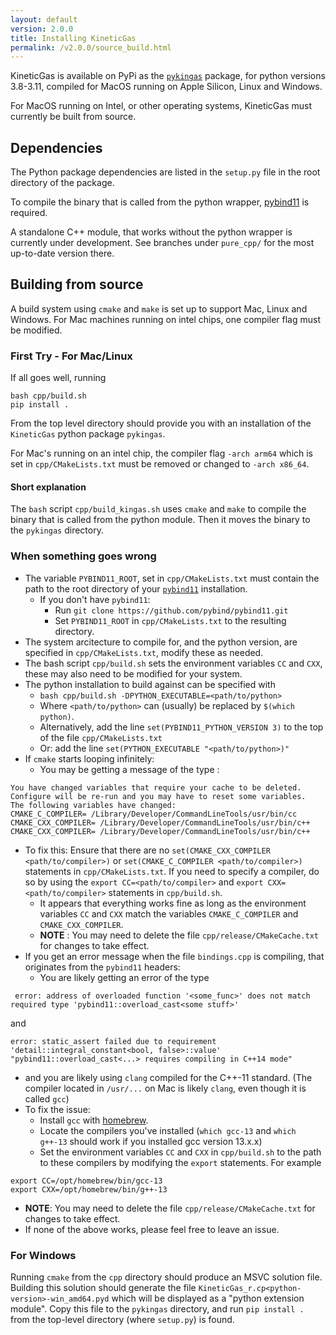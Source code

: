 ```yaml
---
layout: default
version: 2.0.0
title: Installing KineticGas
permalink: /v2.0.0/source_build.html
---
```


KineticGas is available on PyPi as the [`pykingas`](https://pypi.org/project/pykingas/) package, for python versions 3.8-3.11, compiled for MacOS running on Apple Silicon, Linux and Windows.

For MacOS running on Intel, or other operating systems, KineticGas must currently be built from source.

## Dependencies

The Python package dependencies are listed in the `setup.py` file in the root directory of the package.

To compile the binary that is called from the python wrapper, [pybind11](https://pybind11.readthedocs.io/en/stable/) is required.

A standalone C++ module, that works without the python wrapper is currently under development. See branches under `pure_cpp/` for the most up-to-date version there.


## Building from source

A build system using `cmake` and `make` is set up to support Mac, Linux and Windows. For Mac machines running on intel chips, one compiler flag must be modified.

### First Try - For Mac/Linux
If all goes well, running

```
bash cpp/build.sh
pip install .
```

From the top level directory should provide you with an installation of the `KineticGas` python package `pykingas`.

For Mac's running on an intel chip, the compiler flag `-arch arm64` which is set in `cpp/CMakeLists.txt` must be removed or changed to `-arch x86_64`.

#### Short explanation

The `bash` script `cpp/build_kingas.sh` uses `cmake` and `make` to compile the binary that is called from the python module. Then it moves the binary to the `pykingas` directory.

### When something goes wrong

 * The variable `PYBIND11_ROOT`, set in `cpp/CMakeLists.txt` must contain the path to the root directory of your [`pybind11`](https://github.com/pybind/pybind11) installation.
   * If you don't have `pybind11`:
     * Run `git clone https://github.com/pybind/pybind11.git`
     * Set `PYBIND11_ROOT` in `cpp/CMakeLists.txt` to the resulting directory.
 * The system arcitecture to compile for, and the python version, are specified in `cpp/CMakeLists.txt`, modify these as needed.
 * The bash script `cpp/build.sh` sets the environment variables `CC` and `CXX`, these may also need to be modified for your system.
 * The python installation to build against can be specified with
   * `bash cpp/build.sh -DPYTHON_EXECUTABLE=<path/to/python>`
   * Where `<path/to/python>` can (usually) be replaced by `$(which python)`.
   * Alternatively, add the line `set(PYBIND11_PYTHON_VERSION 3)` to the top of the file `cpp/CMakeLists.txt`
   * Or: add the line `set(PYTHON_EXECUTABLE "<path/to/python>)"`
 * If `cmake` starts looping infinitely:
   * You may be getting a message of the type :
```
You have changed variables that require your cache to be deleted.
Configure will be re-run and you may have to reset some variables.
The following variables have changed:
CMAKE_C_COMPILER= /Library/Developer/CommandLineTools/usr/bin/cc
CMAKE_CXX_COMPILER= /Library/Developer/CommandLineTools/usr/bin/c++
CMAKE_CXX_COMPILER= /Library/Developer/CommandLineTools/usr/bin/c++
```
   * To fix this: Ensure that there are no `set(CMAKE_CXX_COMPILER <path/to/compiler>)` or `set(CMAKE_C_COMPILER <path/to/compiler>)` statements in `cpp/CMakeLists.txt`. If you need to specify a compiler, do so by using the `export CC=<path/to/compiler>` and `export CXX=<path/to/compiler>` statements in `cpp/build.sh`.
     * It appears that everything works fine as long as the environment variables `CC` and `CXX` match the variables `CMAKE_C_COMPILER` and `CMAKE_CXX_COMPILER`.
     * **NOTE** : You may need to delete the file `cpp/release/CMakeCache.txt` for changes to take effect.
 * If you get an error message when the file `bindings.cpp` is compiling, that originates from the `pybind11` headers:
   * You are likely getting an error of the type
```
 error: address of overloaded function '<some_func>' does not match required type 'pybind11::overload_cast<some stuff>'
```
and 
```
error: static_assert failed due to requirement 'detail::integral_constant<bool, false>::value' "pybind11::overload_cast<...> requires compiling in C++14 mode"
```
   * and you are likely using `clang` compiled for the C++-11 standard. (The compiler located in `/usr/...` on Mac is likely `clang`, even though it is called `gcc`)
   * To fix the issue: 
     * Install `gcc` with [homebrew](https://formulae.brew.sh/formula/gcc).
     * Locate the compilers you've installed (`which gcc-13` and `which g++-13` should work if you installed gcc version 13.x.x)
     * Set the environment variables `CC` and `CXX` in `cpp/build.sh` to the path to these compilers by modifying the `export` statements. For example
```
export CC=/opt/homebrew/bin/gcc-13
export CXX=/opt/homebrew/bin/g++-13
```
   * **NOTE**: You may need to delete the file `cpp/release/CMakeCache.txt` for changes to take effect.
 * If none of the above works, please feel free to leave an issue.

### For Windows

Running `cmake` from the `cpp` directory should produce an MSVC solution file. Building this solution should generate the file `KineticGas_r.cp<python-version>-win_amd64.pyd` which will be displayed as a "python extension module". Copy this file to the `pykingas` directory, and run `pip install .` from the top-level directory (where `setup.py`) is found.
